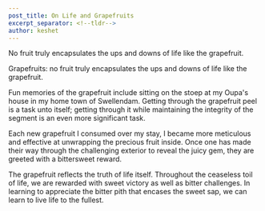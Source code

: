 ```yaml
---
post_title: On Life and Grapefruits
excerpt_separator: <!--tldr-->
author: keshet
---
```


No fruit truly encapsulates the ups and downs of life like the grapefruit.

<!--tldr-->

Grapefruits: no fruit truly encapsulates the ups and downs of life like the grapefruit.

Fun memories of the grapefruit include sitting on the stoep at my Oupa's house in my home town of Swellendam. Getting through the grapefruit peel is a task unto itself; getting through it while maintaining the integrity of the segment is an even more significant task.

Each new grapefruit I consumed over my stay, I became more meticulous and effective at unwrapping the precious fruit inside. Once one has made their way through the challenging exterior to reveal the juicy gem, they are greeted with a bittersweet reward.

The grapefruit reflects the truth of life itself. Throughout the ceaseless toil of life, we are rewarded with sweet victory as well as bitter challenges. In learning to appreciate the bitter pith that encases the sweet sap, we can learn to live life to the fullest.